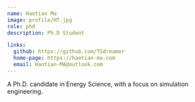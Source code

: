 ```yaml
---
name: Haotian Ma
image: profile/HT.jpg
role: phd
description: Ph.D Student

links:
  github: https://github.com/TSdreamer
  home-page: https://haotian-ma.com
  email: Haotian-MA@outlook.com
---
```


A Ph.D. candidate in Energy Science, with a focus on simulation engineering.